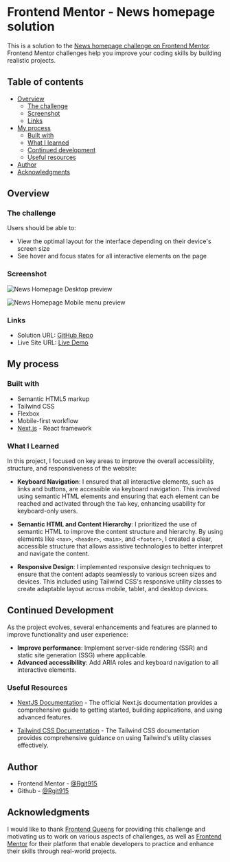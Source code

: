 # Frontend Mentor - News homepage solution

This is a solution to the [News homepage challenge on Frontend Mentor](https://www.frontendmentor.io/challenges/news-homepage-H6SWTa1MFl). Frontend Mentor challenges help you improve your coding skills by building realistic projects.



## Table of contents

- [Overview](#overview)
  - [The challenge](#the-challenge)
  - [Screenshot](#screenshot)
  - [Links](#links)
- [My process](#my-process)
  - [Built with](#built-with)
  - [What I learned](#what-i-learned)
  - [Continued development](#continued-development)
  - [Useful resources](#useful-resources)
- [Author](#author)
- [Acknowledgments](#acknowledgments)

## Overview

### The challenge

Users should be able to:

 - View the optimal layout for the interface depending on their device's screen size
 - See hover and focus states for all interactive elements on the page

### Screenshot

![News Homepage Desktop preview](https://github.com/Rgit915/product-list-with-cart/blob/main/public/assets/screenshots/news-homepage-desktop-preview-solution.png)


![News Homepage Mobile menu preview](https://github.com/Rgit915/news-homepage/blob/main/public/assets/screenshots/news-homepage-mobile-menu-preview-solution.png)



### Links

- Solution URL: [GitHub Repo](https://github.com/Rgit915/news-homepage)
- Live Site URL: [Live Demo](https://news-homepage-three-gules.vercel.app/)

## My process

### Built with

- Semantic HTML5 markup
- Tailwind CSS
- Flexbox
- Mobile-first workflow
- [Next.js](https://nextjs.org/) - React framework


### What I Learned

In this project, I focused on key areas to improve the overall accessibility, structure, and responsiveness of the website:

- **Keyboard Navigation**: I ensured that all interactive elements, such as links and buttons, are accessible via keyboard navigation. This involved using semantic HTML elements and ensuring that each element can be reached and activated through the `Tab` key, enhancing usability for keyboard-only users.

- **Semantic HTML and Content Hierarchy**: I prioritized the use of semantic HTML to improve the content structure and hierarchy. By using elements like `<nav>`, `<header>`, `<main>`, and `<footer>`, I created a clear, accessible structure that allows assistive technologies to better interpret and navigate the content.

- **Responsive Design**: I implemented responsive design techniques to ensure that the content adapts seamlessly to various screen sizes and devices. This included using Tailwind CSS's responsive utility classes to create adaptable layout across mobile, tablet, and desktop devices.


## Continued Development

As the project evolves, several enhancements and features are planned to improve functionality and user experience:

 - **Improve performance**: Implement server-side rendering (SSR) and static site generation (SSG) where applicable.
 - **Advanced accessibility**: Add ARIA roles and keyboard navigation to all interactive elements.



### Useful Resources

- [NextJS Documentation](https://nextjs.org/docs) - The official Next.js documentation provides a comprehensive guide to getting started, building applications, and using advanced features.

- [Tailwind CSS Documentation](https://tailwindcss.com/docs) - The Tailwind CSS documentation provides comprehensive guidance on using Tailwind's utility classes effectively.


## Author

- Frontend Mentor - [@Rgit915](https://www.frontendmentor.io/profile/Rgit915)
- Github - [@Rgit915](https://github.com/Rgit915)

## Acknowledgments
I would like to thank [Frontend Queens](https://beacons.ai/frontendqueens) for providing this challenge and motivating us to work on various aspects of challenges, as well as [Frontend Mentor](https://www.frontendmentor.io/) for their platform that enable developers to practice and enhance their skills through real-world projects.